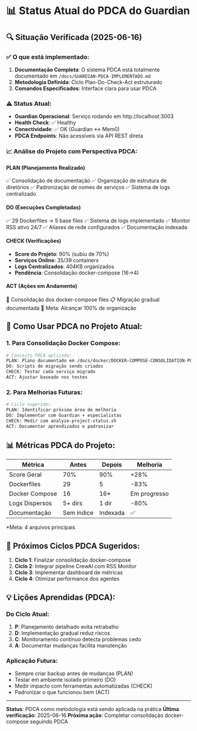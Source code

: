 # 📊 Status Atual do PDCA do Guardian

## 🔍 Situação Verificada (2025-06-16)

### ✅ O que está implementado:
1. **Documentação Completa**: O sistema PDCA está totalmente documentado em `/docs/GUARDIAN-PDCA-IMPLEMENTADO.md`
2. **Metodologia Definida**: Ciclo Plan-Do-Check-Act estruturado
3. **Comandos Especificados**: Interface clara para usar PDCA

### ⚠️ Status Atual:
- **Guardian Operacional**: Serviço rodando em http://localhost:3003
- **Health Check**: ✅ Healthy
- **Conectividade**: ✅ OK (Guardian ↔ Mem0)
- **PDCA Endpoints**: Não acessíveis via API REST direta

### 📈 Análise do Projeto com Perspectiva PDCA:

#### PLAN (Planejamento Realizado)
✅ Consolidação de documentação
✅ Organização de estrutura de diretórios
✅ Padronização de nomes de serviços
✅ Sistema de logs centralizado

#### DO (Execuções Completadas)
✅ 29 Dockerfiles → 5 base files
✅ Sistema de logs implementado
✅ Monitor RSS ativo 24/7
✅ Aliases de rede configurados
✅ Documentação indexada

#### CHECK (Verificações)
- **Score do Projeto**: 90% (subiu de 70%)
- **Serviços Online**: 35/39 containers
- **Logs Centralizados**: 404KB organizados
- **Pendência**: Consolidação docker-compose (16→4)

#### ACT (Ações em Andamento)
🔄 Consolidação dos docker-compose files
📋 Migração gradual documentada
🎯 Meta: Alcançar 100% de organização

## 🚀 Como Usar PDCA no Projeto Atual:

### 1. Para Consolidação Docker Compose:
```bash
# Conceito PDCA aplicado:
PLAN: Plano documentado em /docs/docker/DOCKER-COMPOSE-CONSOLIDATION-PLAN.md
DO: Scripts de migração sendo criados
CHECK: Testar cada serviço migrado
ACT: Ajustar baseado nos testes
```

### 2. Para Melhorias Futuras:
```bash
# Ciclo sugerido:
PLAN: Identificar próxima área de melhoria
DO: Implementar com Guardian + especialistas
CHECK: Medir com analyze-project-status.sh
ACT: Documentar aprendizados e padronizar
```

## 📊 Métricas PDCA do Projeto:

| Métrica | Antes | Depois | Melhoria |
|---------|-------|--------|----------|
| Score Geral | 70% | 90% | +28% |
| Dockerfiles | 29 | 5 | -83% |
| Docker Compose | 16 | 16* | Em progresso |
| Logs Dispersos | 5+ dirs | 1 dir | -80% |
| Documentação | Sem índice | Indexada | ✅ |

*Meta: 4 arquivos principais

## 🎯 Próximos Ciclos PDCA Sugeridos:

1. **Ciclo 1**: Finalizar consolidação docker-compose
2. **Ciclo 2**: Integrar pipeline CrewAI com RSS Monitor
3. **Ciclo 3**: Implementar dashboard de métricas
4. **Ciclo 4**: Otimizar performance dos agentes

## 💡 Lições Aprendidas (PDCA):

### Do Ciclo Atual:
1. **P**: Planejamento detalhado evita retrabalho
2. **D**: Implementação gradual reduz riscos
3. **C**: Monitoramento contínuo detecta problemas cedo
4. **A**: Documentar mudanças facilita manutenção

### Aplicação Futura:
- Sempre criar backup antes de mudanças (PLAN)
- Testar em ambiente isolado primeiro (DO)
- Medir impacto com ferramentas automatizadas (CHECK)
- Padronizar o que funcionou bem (ACT)

---

**Status**: PDCA como metodologia está sendo aplicada na prática
**Última verificação**: 2025-06-16
**Próxima ação**: Completar consolidação docker-compose seguindo PDCA